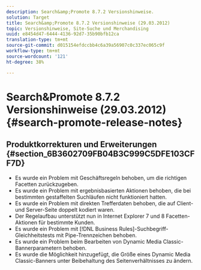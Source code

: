 ```yaml
---
description: Search&amp;Promote 8.7.2 Versionshinweise.
solution: Target
title: Search&amp;Promote 8.7.2 Versionshinweise (29.03.2012)
topic: Versionshinweise, Site-Suche und Merchandising
uuid: e8454d47-6444-4136-92d7-35b90bfb12ca
translation-type: tm+mt
source-git-commit: d015154efdccbb4c6a39a56907c0c337ec065c9f
workflow-type: tm+mt
source-wordcount: '121'
ht-degree: 38%

---
```



# Search&amp;Promote 8.7.2 Versionshinweise (29.03.2012){#search-promote-release-notes}

## Produktkorrekturen und Erweiterungen {#section_6B3602709FB04B3C999C5DFE103CFF7D}

* Es wurde ein Problem mit Geschäftsregeln behoben, um die richtigen Facetten zurückzugeben.
* Es wurde ein Problem mit ergebnisbasierten Aktionen behoben, die bei bestimmten gestaffelten Suchläufen nicht funktioniert hatten.
* Es wurde ein Problem mit direkten Trefferdaten behoben, die auf Client- und Server-Seite doppelt kodiert waren.
* Der Regelaufbau unterstützt nun in Internet Explorer 7 und 8 Facetten-Aktionen für bestimmte Kunden.
* Es wurde ein Problem mit [!DNL Business Rules]-Suchbegriff-Gleichheitstests mit Pipe-Trennzeichen behoben.
* Es wurde ein Problem beim Bearbeiten von Dynamic Media Classic-Bannerparametern behoben.
* Es wurde die Möglichkeit hinzugefügt, die Größe eines Dynamic Media Classic-Banners unter Beibehaltung des Seitenverhältnisses zu ändern.

